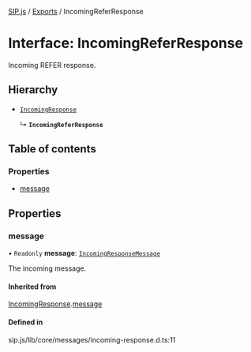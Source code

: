 [SIP.js](../README.md) / [Exports](../modules.md) / IncomingReferResponse

# Interface: IncomingReferResponse

Incoming REFER response.

## Hierarchy

- [`IncomingResponse`](IncomingResponse.md)

  ↳ **`IncomingReferResponse`**

## Table of contents

### Properties

- [message](IncomingReferResponse.md#message)

## Properties

### message

• `Readonly` **message**: [`IncomingResponseMessage`](../classes/IncomingResponseMessage.md)

The incoming message.

#### Inherited from

[IncomingResponse](IncomingResponse.md).[message](IncomingResponse.md#message)

#### Defined in

sip.js/lib/core/messages/incoming-response.d.ts:11
